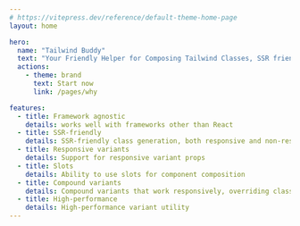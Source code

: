 ```yaml
---
# https://vitepress.dev/reference/default-theme-home-page
layout: home

hero:
  name: "Tailwind Buddy"
  text: "Your Friendly Helper for Composing Tailwind Classes, SSR friendly and responsive variants 🎨"
  actions:
    - theme: brand
      text: Start now
      link: /pages/why

features:
  - title: Framework agnostic
    details: works well with frameworks other than React
  - title: SSR-friendly
    details: SSR-friendly class generation, both responsive and non-responsive
  - title: Responsive variants
    details: Support for responsive variant props
  - title: Slots
    details: Ability to use slots for component composition
  - title: Compound variants
    details: Compound variants that work responsively, overriding classes based on variant values and other props
  - title: High-performance
    details: High-performance variant utility
---
```

